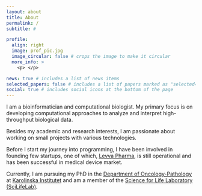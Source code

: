 ```yaml
---
layout: about
title: About
permalink: /
subtitle: #

profile:
  align: right
  image: prof_pic.jpg
  image_circular: false # crops the image to make it circular
  more_info: >
    <p> </p>

news: true # includes a list of news items
selected_papers: false # includes a list of papers marked as "selected={true}"
social: true # includes social icons at the bottom of the page
---
```


I am a bioinformatician and computational biologist. My primary focus is on developing computational approaches to analyze and interpret high-throughput biological data.

Besides my academic and research interests, I am passionate about working on small projects with various technologies. 

Before I start my journey into programming, I have been involved in founding few startups, one of which, [Levva Pharma](https://levvapharma.com), is still operational and has been successful in medical device market.

Currently, I am pursuing my PhD in the [Department of Oncology-Pathology](https://ki.se/en/onkpat) at [Karolinska Institutet](https://ki.se/en) and am a member of the [Science for Life Laboratory (SciLifeLab)](https://www.scilifelab.se/).
